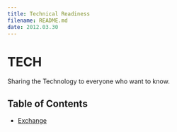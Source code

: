 ```yaml
---
title: Technical Readiness
filename: README.md
date: 2012.03.30
---
```


# TECH

Sharing the Technology to everyone who want to know.

## Table of Contents

- [Exchange](Exchange/README)
